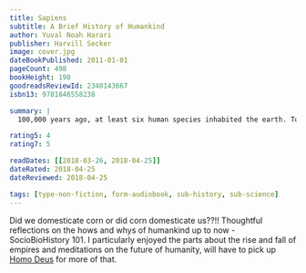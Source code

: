 ```yaml
---
title: Sapiens
subtitle: A Brief History of Humankind
author: Yuval Noah Harari
publisher: Harvill Secker
image: cover.jpg
dateBookPublished: 2011-01-01
pageCount: 498
bookHeight: 198
goodreadsReviewId: 2340143667
isbn13: 9781846558238

summary: |
  100,000 years ago, at least six human species inhabited the earth. Today there is just one. Us. Homo sapiens. In Sapiens, Dr Yuval Noah Harari spans the whole of human history, from the very first humans to walk the earth to the radical – and sometimes devastating – breakthroughs of the Cognitive, Agricultural and Scientific Revolutions. Drawing on insights from biology, anthropology, palaeontology and economics, he explores how the currents of history have shaped our human societies, the animals and plants around us, and even our personalities. Have we become happier as history has unfolded? Can we ever free our behaviour from the heritage of our ancestors? And what, if anything, can we do to influence the course of the centuries to come?

rating5: 4
rating7: 5

readDates: [[2018-03-26, 2018-04-25]]
dateRated: 2018-04-25
dateReviewed: 2018-04-25

tags: [type-non-fiction, form-audiobook, sub-history, sub-science]
---
```


Did we domesticate corn or did corn domesticate us??!! Thoughtful reflections on the hows and whys of humankind up to now - SocioBioHistory 101. I particularly enjoyed the parts about the rise and fall of empires and meditations on the future of humanity, will have to pick up [Homo Deus](/books/homo-deus-yuval-noah-harari/) for more of that.
